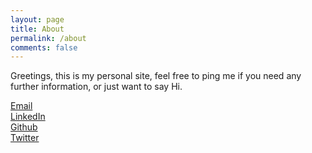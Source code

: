 ```yaml
---
layout: page
title: About
permalink: /about
comments: false
---
```


Greetings, this is my personal site, feel free to ping me if you need any further information, or just want to say Hi.

<a href="mailto:luqmansen@gmail.com" target="_blank">Email</a>
<br>
<a href="https://www.linkedin.com/in/luqmansen/" target="_blank">LinkedIn</a>
<br>
<a href="https://www.github.com/luqmansen/" target="_blank">Github</a>
<br>
<a href="https://twitter.com/luqmansen_" target="_blank">Twitter</a>
